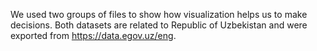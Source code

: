 We used two groups of files to show how visualization helps us to make decisions. Both datasets are related to Republic of Uzbekistan and were exported from https://data.egov.uz/eng.
